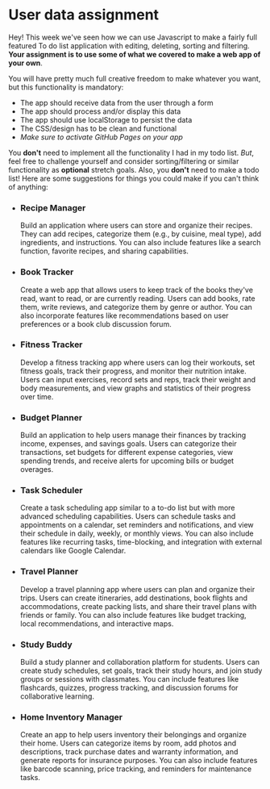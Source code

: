 # User data assignment

Hey! This week we've seen how we can use Javascript to make a fairly full featured To do list application with editing, deleting, sorting and filtering. **Your assignment is to use some of what we covered to make a web app of your own**.

You will have pretty much full creative freedom to make whatever you want, but this functionality is mandatory:

- The app should receive data from the user through a form
- The app should process and/or display this data
- The app should use localStorage to persist the data
- The CSS/design has to be clean and functional
- _Make sure to activate GitHub Pages on your app_

You **don't** need to implement all the functionality I had in my todo list. _But_, feel free to challenge yourself and consider sorting/filtering or similar functionality as **optional** stretch goals. Also, you **don't** need to make a todo list! Here are some suggestions for things you could make if you can't think of anything:

- ### Recipe Manager

  Build an application where users can store and organize their recipes. They can add recipes, categorize them (e.g., by cuisine, meal type), add ingredients, and instructions. You can also include features like a search function, favorite recipes, and sharing capabilities.

- ### Book Tracker

  Create a web app that allows users to keep track of the books they've read, want to read, or are currently reading. Users can add books, rate them, write reviews, and categorize them by genre or author. You can also incorporate features like recommendations based on user preferences or a book club discussion forum.

- ### Fitness Tracker

  Develop a fitness tracking app where users can log their workouts, set fitness goals, track their progress, and monitor their nutrition intake. Users can input exercises, record sets and reps, track their weight and body measurements, and view graphs and statistics of their progress over time.

- ### Budget Planner

  Build an application to help users manage their finances by tracking income, expenses, and savings goals. Users can categorize their transactions, set budgets for different expense categories, view spending trends, and receive alerts for upcoming bills or budget overages.

- ### Task Scheduler

  Create a task scheduling app similar to a to-do list but with more advanced scheduling capabilities. Users can schedule tasks and appointments on a calendar, set reminders and notifications, and view their schedule in daily, weekly, or monthly views. You can also include features like recurring tasks, time-blocking, and integration with external calendars like Google Calendar.

- ### Travel Planner

  Develop a travel planning app where users can plan and organize their trips. Users can create itineraries, add destinations, book flights and accommodations, create packing lists, and share their travel plans with friends or family. You can also include features like budget tracking, local recommendations, and interactive maps.

- ### Study Buddy

  Build a study planner and collaboration platform for students. Users can create study schedules, set goals, track their study hours, and join study groups or sessions with classmates. You can include features like flashcards, quizzes, progress tracking, and discussion forums for collaborative learning.

- ### Home Inventory Manager
  Create an app to help users inventory their belongings and organize their home. Users can categorize items by room, add photos and descriptions, track purchase dates and warranty information, and generate reports for insurance purposes. You can also include features like barcode scanning, price tracking, and reminders for maintenance tasks.
